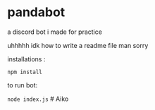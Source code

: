 # pandabot

a discord bot i made for practice

uhhhhh idk how to write a readme file man sorry

installations :

`npm install`

to run bot:

`node index.js`
#   A i k o  
 